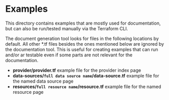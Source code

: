 # Examples

This directory contains examples that are mostly used for documentation, but can also be run/tested manually via the Terraform CLI.

The document generation tool looks for files in the following locations by default. All other \*.tf files besides the ones mentioned below are ignored by the documentation tool. This is useful for creating examples that can run and/or ar testable even if some parts are not relevant for the documentation.

- **provider/provider.tf** example file for the provider index page
- **data-sources/`full data source name`/data-source.tf** example file for the named data source page
- **resources/`full resource name`/resource.tf** example file for the named resource page
